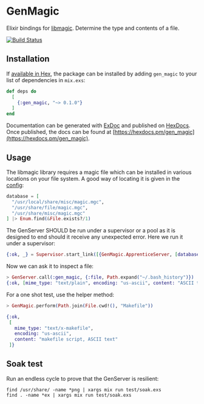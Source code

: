 # GenMagic

Elixir bindings for [libmagic](http://man7.org/linux/man-pages/man3/libmagic.3.html). Determine the type and contents of a file.

[![Build Status](https://travis-ci.org/devstopfix/gen_magic.svg?branch=release_v1)](https://travis-ci.org/devstopfix/gen_magic)

## Installation

If [available in Hex](https://hex.pm/docs/publish), the package can be installed
by adding `gen_magic` to your list of dependencies in `mix.exs`:

```elixir
def deps do
  [
    {:gen_magic, "~> 0.1.0"}
  ]
end
```

Documentation can be generated with [ExDoc](https://github.com/elixir-lang/ex_doc)
and published on [HexDocs](https://hexdocs.pm). Once published, the docs can
be found at [https://hexdocs.pm/gen_magic](https://hexdocs.pm/gen_magic).


## Usage

The libmagic library requires a magic file which can be installed in various locations on your file system. A good way of locating it is given in the [config](config/config.exs):

```elixir
database = [
  "/usr/local/share/misc/magic.mgc",
  "/usr/share/file/magic.mgc",
  "/usr/share/misc/magic.mgc"
] |> Enum.find(&File.exists?/1)
```

The GenServer SHOULD be run under a supervisor or a pool as it is designed to end should it receive any unexpected error. Here we run it under a supervisor:

```elixir
{:ok, _} = Supervisor.start_link([{GenMagic.ApprenticeServer, [database_patterns: [database], name: :gen_magic]}], strategy: :one_for_one)
```

Now we can ask it to inspect a file:

```elixir
> GenServer.call(:gen_magic, {:file, Path.expand("~/.bash_history")})
{:ok, [mime_type: "text/plain", encoding: "us-ascii", content: "ASCII text"]}
```

For a one shot test, use the helper method:

```elixir
> GenMagic.perform(Path.join(File.cwd!(), "Makefile"))

{:ok,
 [
   mime_type: "text/x-makefile",
   encoding: "us-ascii",
   content: "makefile script, ASCII text"
 ]}
```

## Soak test

Run an endless cycle to prove that the GenServer is resilient:

    find /usr/share/ -name *png | xargs mix run test/soak.exs
    find . -name *ex | xargs mix run test/soak.exs
